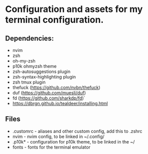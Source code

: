 # Configuration and assets for my terminal configuration.

## Dependencies:
- nvim
- zsh
- oh-my-zsh
- p10k ohmyzsh theme
- zsh-autosuggestions plugin
- zsh-syntax-highlighting plugin
- zsh tmux plugin 
- thefuck (https://github.com/nvbn/thefuck)
- duf (https://github.com/muesli/duf)
- fd (https://github.com/sharkdp/fd)`
- https://dbrgn.github.io/tealdeer/installing.html


## Files
- .customrc - aliases and other custom config, add this to .zshrc
- nvim - nvim config, to be linked in ~/.config/
- .p10k* - configuration for p10k theme, to be linked in the ~/
- fonts - fonts for the terminal emulator


